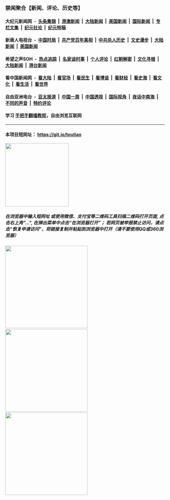 ### 禁闻聚合【新闻、评论、历史等】

#### 大纪元新闻网 &nbsp;-&nbsp; [头条集锦](indexes/E头条集锦.md?t=02231731) &nbsp;|&nbsp; [港澳新闻](indexes/E港澳新闻.md?t=02231731)  &nbsp;|&nbsp; [大陆新闻](indexes/E大陆新闻.md?t=02231731) &nbsp;|&nbsp; [美国新闻](indexes/E美国新闻.md?t=02231731) &nbsp;|&nbsp; [国际新闻](indexes/E国际新闻.md?t=02231731) &nbsp;|&nbsp; [专栏文集](indexes/E专栏文集.md?t=02231731) &nbsp;|&nbsp; [纪元社论](indexes/E纪元社论.md?t=02231731) &nbsp;|&nbsp; [纪元特稿](indexes/E纪元特稿.md?t=02231731) 

#### 新唐人电视台 &nbsp;-&nbsp; [中国时局](indexes/N中国时局.md?t=02231731) &nbsp;|&nbsp; [共产党百年真相](indexes/N共产党百年真相.md?t=02231731) &nbsp;|&nbsp; [中共杀人历史](indexes/N中共杀人历史.md?t=02231731) &nbsp;|&nbsp; [文史漫步](indexes/N文史漫步.md?t=02231731) &nbsp;|&nbsp; [大陆新闻](indexes/N大陆新闻.md?t=02231731) &nbsp;|&nbsp; [美国新闻](indexes/N美国新闻.md?t=02231731)

#### 希望之声SOH &nbsp;-&nbsp; [热点追踪](indexes/H热点追踪.md?t=02231731) &nbsp;|&nbsp; [名家谈时事](indexes/H名家谈时事.md?t=02231731) &nbsp;|&nbsp; [个人评论](indexes/H个人评论.md?t=02231731)  &nbsp;|&nbsp; [红朝解密](indexes/H红朝解密.md?t=02231731) &nbsp;|&nbsp; [文化寻根](indexes/H文化寻根.md?t=02231731) &nbsp;|&nbsp; [大陆新闻](indexes/H大陆新闻.md?t=02231731) &nbsp;|&nbsp; [港台新闻](indexes/H港台新闻.md?t=02231731)

#### 看中国新闻网 &nbsp;-&nbsp; [看大陆](indexes/S看大陆.md?t=02231731) &nbsp;|&nbsp; [看官场](indexes/S看官场.md?t=02231731) &nbsp;|&nbsp; [看民生](indexes/S看民生.md?t=02231731)  &nbsp;|&nbsp; [看博谈](indexes/S看博谈.md?t=02231731) &nbsp;|&nbsp; [看财经](indexes/S看财经.md?t=02231731) &nbsp;|&nbsp; [看史海](indexes/S看史海.md?t=02231731) &nbsp;|&nbsp; [看文化](indexes/S看文化.md?t=02231731) &nbsp;|&nbsp; [看生活](indexes/S看生活.md?t=02231731) &nbsp;|&nbsp; [看世界](indexes/S看世界.md?t=02231731)

#### 自由亚洲电台 &nbsp;-&nbsp; [亚太报道](indexes/R亚太报道.md?t=02231731) &nbsp;|&nbsp; [中国一周](indexes/R中国一周.md?t=02231731) &nbsp;|&nbsp; [中国透视](indexes/R中国透视.md?t=02231731)  &nbsp;|&nbsp; [国际视角](indexes/R国际视角.md?t=02231731) &nbsp;|&nbsp; [夜话中南海](indexes/R夜话中南海.md?t=02231731) &nbsp;|&nbsp; [不同的声音](indexes/R不同的声音.md?t=02231731) &nbsp;|&nbsp; [特约评论](indexes/R特约评论.md?t=02231731)

#### 学习 [手把手翻墙教程](https://github.com/gfw-breaker/guides/wiki)，自由浏览互联网

----

#### 本项目短网址： https://git.io/toutiao
<img src="https://raw.githubusercontent.com/gfw-breaker/banned-news/master/scripts/img/qr.png" width="200px"/>  

##### 在浏览器中输入短网址 或使用微信、支付宝等二维码工具扫描二维码打开页面, 点击右上角"...", 在弹出菜单中点击“在浏览器打开”； 若网页被举报禁止访问，请点击“恢复申请访问”，将链接复制并粘贴到浏览器中打开（请不要使用QQ或360浏览器）

<img src="https://raw.githubusercontent.com/gfw-breaker/banned-news/master/scripts/img/1.png" width="260px"/> &nbsp; <img src="https://raw.githubusercontent.com/gfw-breaker/banned-news/master/scripts/img/2.png" width="260px"/> &nbsp; <img src="https://raw.githubusercontent.com/gfw-breaker/banned-news/master/scripts/img/3.png" width="260px"/>
